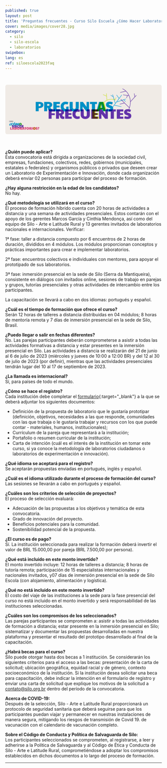 ```yaml
---
published: true
layout: post
title: 'Preguntas frecuentes - Curso Silo Escuela ¿Cómo Hacer Laboratorios?'
cover: media/images/cover28.jpg
category:
  - silo
  - silo-escola
  - laboratorios
swipebox:
lang: es
ref: siloescola2023faq
---
```


<br>

![](/media/images/Banners_Perguntas_Frequentes_ESP.png)


<br>

**¿Quién puede aplicar?**<br>
Esta convocatoria está dirigida a organizaciones de la sociedad civil, empresas, fundaciones, colectivos, redes, gobiernos (municipales, estatales o federales) y organismos públicos o privados que deseen crear un Laboratorio de Experimentación e Innovación, donde cada organización deberá enviar 02 personas para participar del proceso de formación.


**¿Hay alguna restricción en la edad de los candidatos?**<br>
No hay.


**¿Qué metodología se utilizará en el curso?**<br>
El proceso de formación híbrido cuenta con 20 horas de actividades a distancia y una semana de actividades presenciales. Estos contarán con el apoyo de los gerentes Marcos García y Cinthia Mendonça, así como del equipo de Silo - Arte e Latitude Rural y 13 gerentes invitados de laboratorios nacionales e internacionales. Verificar:

1ª fase: taller a distancia compuesto por 6 encuentros de 2 horas de duración, divididos en 4 módulos. Los módulos proporcionan conceptos y prácticas importantes para crear e implementar laboratorios.

2ª fase: encuentros colectivos e individuales con mentores, para apoyar el prototipado de sus laboratorios.

3ª fase: inmersión presencial en la sede de Silo (Serra da Mantiqueira), consistente en diálogos con invitados online, sesiones de trabajo en parejas y grupos, tutorías presenciales y otras actividades de intercambio entre los participantes.

La capacitación se llevará a cabo en dos idiomas: portugués y español.


**¿Cuál es el tiempo de formación que ofrece el curso?**<br>
Serán 12 horas de talleres a distancia distribuidas en 04 módulos; 8 horas de mentoría remota y 7 días de inmersión presencial en la sede de Silo, Brasil.


**¿Puedo llegar o salir en fechas diferentes?**<br>
No. Las parejas participantes deberán comprometerse a asistir a todas las actividades formativas a distancia y estar presentes en la inmersión presencial en Silo. Las actividades a distancia se realizarán del 21 de junio al 6 de julio de 2023 (miércoles y jueves de 10:00 a 12:00 BR) y del 12 al 30 de julio de 2023 (por definir), mientras que las actividades presenciales tendrán lugar del 10 al 17 de septiembre de 2023.


**¿La llamada es internacional?**<br>
Sí, para países de todo el mundo.


**¿Cómo se hace el registro?**<br>
Cada institución debe completar el [formulario](https://forms.gle/zaPGbcoa2CbXVgCs5){:target="_blank"} a la que se deberá adjuntar los siguientes documentos:
* Definición de la propuesta de laboratorio que le gustaría prototipar (definición, objetivos, necesidades a las que responde, comunidades con las que trabaja o le gustaría trabajar y recursos con los que puede contar - materiales, humanos, institucionales);
* Currículum de la pareja que representará a la institución;
* Portafolio o resumen curricular de la institución;
* Carta de intención (cuál es el interés de la institución en tomar este curso, si ya conoce la metodología de laboratorios ciudadanos o laboratorios de experimentación e innovación).


**¿Qué idioma se aceptará para el registro?**<br>
Se aceptarán propuestas enviadas en portugués, inglés y español.


**¿Cuál es el idioma utilizado durante el proceso de formación del curso?**<br>
Las sesiones se llevarán a cabo en portugués y español.


**¿Cuáles son los criterios de selección de proyectos?**<br>
El proceso de selección evaluará:
* Adecuación de las propuestas a los objetivos y temática de esta
convocatoria.
* Grado de innovación del proyecto.
* Beneficios potenciales para la comunidad.
* Sostenibilidad potencial de la propuesta.


**¿El curso es de pago?**<br>
Sí. La institución seleccionada para realizar la formación deberá invertir el valor de BRL 15.000,00 por pareja (BRL 7.500,00 por persona).


**¿Qué está incluido en este monto invertido?**<br>
El monto invertido incluye: 12 horas de talleres a distancia; 8 horas de tutoría remota; participación de 15 especialistas internacionales y nacionales invitados, y07 días de inmersión presencial en la sede de Silo Escola (con alojamiento, alimentación y logística).


**¿Qué no está incluido en este monto invertido?**<br>
El costo del viaje de las instituciones a la sede para la fase presencial del curso no está incluido en el monto invertido y será responsabilidad de las instituciones seleccionadas.


**¿Cuáles son los compromisos de los seleccionados?**<br>
Las parejas participantes se comprometen a: asistir a todas las actividades de formación a distancia; estar presente en la inmersión presencial en Silo; sistematizar y documentar las propuestas desarrolladas en nuestra plataforma y presentar el resultado del prototipo desarrollado al final de la capacitación.


**¿Habrá becas para el curso?**<br>
Silo puede otorgar hasta dos becas a 1 institución. Se considerarán los siguientes criterios para el acceso a las becas: presentación de la carta de solicitud; ubicación geográfica, equidad racial y de género, contexto socioeconómico de la institución. Si la institución desea solicitar una beca para capacitación, debe indicar la intención en el formulario de registro y enviar una carta de solicitud que explique los motivos de la solicitud a contato@silo.org.br dentro del período de la convocatoria.


**Acerca de COVID-19:**<br>
Después de la selección, Silo - Arte e Latitude Rural proporcionará un protocolo de seguridad sanitaria que deberá seguirse para que los participantes puedan viajar y permanecer en nuestras instalaciones de manera segura, mitigando los riesgos de transmisión de Covid 19. de vacunación con el calendario de vacunación completo.


**Sobre el Código de Conducta y Política de Salvaguarda de Silo:**<br>
Los participantes seleccionados se comprometen, al registrarse, a leer y adherirse a la Política de Salvaguarda y al Código de Ética y Conducta de Silo - Arte e Latitude Rural, comprometiéndose a adoptar los compromisos establecidos en dichos documentos a lo largo del proceso de formación.

---


